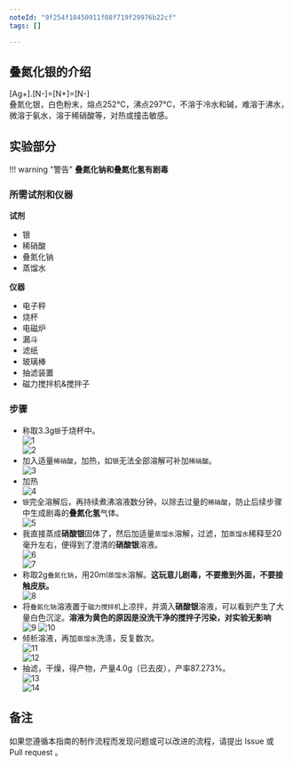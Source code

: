 ```yaml
---
noteId: "9f254f10450911f08f719f29976b22cf"
tags: []

---
```


## 叠氮化银的介绍

<div class="smiles">[Ag+].[N-]=[N+]=[N-]</div>
叠氮化银，白色粉末，熔点252℃，沸点297℃，不溶于冷水和碱，难溶于沸水，微溶于氨水，溶于稀硝酸等，对热或撞击敏感。

## 实验部分

!!! warning "警告"
    **叠氮化钠和叠氮化氢有剧毒**

### 所需试剂和仪器

**试剂**

* 银
* 稀硝酸
* 叠氮化钠
* 蒸馏水

**仪器**

* 电子秤
* 烧杯
* 电磁炉
* 漏斗
* 滤纸
* 玻璃棒
* 抽滤装置
* 磁力搅拌机&搅拌子

### 步骤

* 称取3.3g`银`于烧杯中。  
![1](1.png)  
![2](2.png)  
* 加入适量`稀硝酸`，加热，如`银`无法全部溶解可补加`稀硝酸`。  
![3](3.png)  
* 加热  
![4](4.png)  
* `银`完全溶解后，再持续煮沸溶液数分钟，以除去过量的`稀硝酸`，防止后续步骤中生成剧毒的**叠氮化氢**气体。  
![5](5.png)  
* 我直接蒸成**硝酸银**固体了，然后加适量`蒸馏水`溶解，过滤，加`蒸馏水`稀释至20毫升左右，便得到了澄清的**硝酸银**溶液。  
![6](6.png)  
![7](7.png)  
* 称取2g`叠氮化钠`，用20ml`蒸馏水`溶解。**这玩意儿剧毒，不要撒到外面，不要接触皮肤。**  
![8](8.png)  
* 将`叠氮化钠`溶液置于`磁力搅拌机`上凉拌，并滴入**硝酸银**溶液，可以看到产生了大量白色沉淀。**溶液为黄色的原因是没洗干净的搅拌子污染，对实验无影响**  
![9](9.png)
![10](10.png)
* 倾析溶液，再加`蒸馏水`洗涤，反复数次。  
![11](11.png)  
![12](12.png)  
* 抽滤，干燥，得产物，产量4.0g（已去皮），产率87.273%。  
![13](13.png)  
![14](14.png)  

## 备注

如果您遵循本指南的制作流程而发现问题或可以改进的流程，请提出 Issue 或 Pull request 。